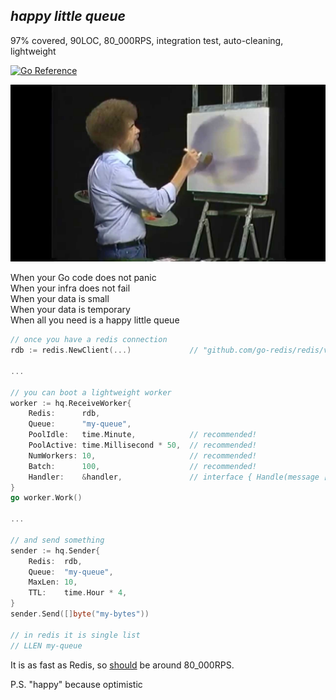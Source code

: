 ## _happy little queue_

97% covered, 90LOC, 80_000RPS, integration test, auto-cleaning, lightweight

[![Go Reference](https://pkg.go.dev/badge/github.com/nikolaydubina/hq.svg)](https://pkg.go.dev/github.com/nikolaydubina/hq)

![](bobross.jpg)

When your Go code does not panic  
When your infra does not fail  
When your data is small  
When your data is temporary  
When all you need is a happy little queue  

```go
// once you have a redis connection
rdb := redis.NewClient(...)             // "github.com/go-redis/redis/v8"     

...

// you can boot a lightweight worker
worker := hq.ReceiveWorker{
    Redis:      rdb,
    Queue:      "my-queue",
    PoolIdle:   time.Minute,            // recommended!
    PoolActive: time.Millisecond * 50,  // recommended! 
    NumWorkers: 10,                     // recommended!
    Batch:      100,                    // recommended!
    Handler:    &handler,               // interface { Handle(message []byte) error }
}
go worker.Work()

...

// and send something
sender := hq.Sender{
    Redis:  rdb,
    Queue:  "my-queue",
    MaxLen: 10,
    TTL:    time.Hour * 4,
}
sender.Send([]byte("my-bytes"))

// in redis it is single list
// LLEN my-queue
```

It is as fast as Redis, so [should](https://www.digitalocean.com/community/tutorials/how-to-perform-redis-benchmark-tests) be around 80_000RPS.

P.S. "happy" because optimistic
